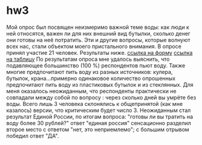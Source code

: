 # hw3
Мой опрос был посвящен неизмеримо важной теме воды: как люди к ней относятся, важен ли для них внешний вид бутылки, сколько денег они готовы на неё потратить. Эти и другие вопросы, которые волнуют всех нас, стали объектом моего пристального внимания. В опросе принял участие 21 человек. Результаты ниже.
[ссылка на форму](https://docs.google.com/forms/d/1z2-OVZW2G9LyfYTtc_mviO5ooV6qtaUm_HpMho1OCpA/edit?usp=sharing)
[ссылка на таблицу](https://docs.google.com/spreadsheets/d/1Nlm2furbYEIbJa7AFnpIYLz4AikyKOaKjuaOmjsyNa4/edit#gid=1162416674&fvid=1230301326)
По результатам опроса мне удалось выяснить, что подавляющее большинство (100 %) респондентов пьют воду. Также многие предпочитают пить воду из разных источников: кулера, бутылок, крана...примерно одинаковое количество опрошенных предпочитают пить воду из пластиковых бутылок и из стеклянных. Для меня оказалось неожиданным, что респонденты практически не совпадали между собой по вопросу : через сколько дней вы умрёте без воды. Всего лишь 3 человека склонялись к общепринятой (как мне казалось) версии, что критическим будет число 3. Неожиданным стал результат Единой России, по итогам вопроса: "готовы ли вы тратить на воду более 30 рублей?" ответ "единая россия" сенсационно разделил второе место с ответом "нет, это неприемлемо"; с большим отрывом победил ответ "ДА".

